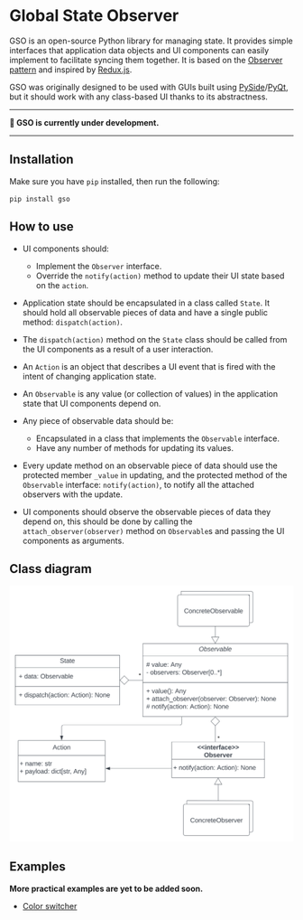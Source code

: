 # Global State Observer

GSO is an open-source Python library for managing state. It provides simple interfaces that application data objects and UI components can easily
implement to facilitate syncing them together. It is based on the [Observer pattern](https://refactoring.guru/design-patterns/observer) and inspired
by [Redux.js](https://redux.js.org/).

GSO was originally designed to be used with GUIs built using [PySide](https://en.wikipedia.org/wiki/PySide)/[PyQt](https://en.wikipedia.org/wiki/PyQt), but it should work with any class-based UI thanks to its abstractness.

****
**🚧 GSO is currently under development.**
****

## Installation

Make sure you have `pip` installed, then run the following:

```
pip install gso
```

## How to use

* UI components should:
  * Implement the `Observer` interface.
  * Override the `notify(action)` method to update their UI state based on the `action`.

* Application state should be encapsulated in a class called `State`. 
It should hold all observable pieces of data and have a single public method: `dispatch(action)`.

* The `dispatch(action)` method on the `State` class should be called from the UI components as a result of a user interaction.

* An `Action` is an object that describes a UI event that is fired with the intent of changing application state.

* An `Observable` is any value (or collection of values) in the application state that UI components depend on.

* Any piece of observable data should be:
  * Encapsulated in a class that implements the `Observable` interface.
  * Have any number of methods for updating its values.

* Every update method on an observable piece of data should use the protected member `_value` in updating, and the protected method of the `Observable`
interface: `notify(action)`, to notify all the attached observers with the update.

* UI components should observe the observable pieces of data they depend on, this should be done by calling the `attach_observer(observer)` method on `Observable`s and passing the UI components as arguments.

## Class diagram

![Class diagram](./GSO.svg)

## Examples

**More practical examples are yet to be added soon.**

* [Color switcher](./examples/color_switcher)
